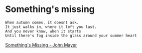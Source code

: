 Something's missing
===

    When autumn comes, it doesnt ask.
    It just walks in, where it left you last.
    And you never know, when it starts
    Until there's fog inside the glass around your summer heart
    
[Something's Missing - John Mayer](http://www.youtube.com/watch?feature=player_detailpage&v=NCxtHCV0N-M#t=215s)

